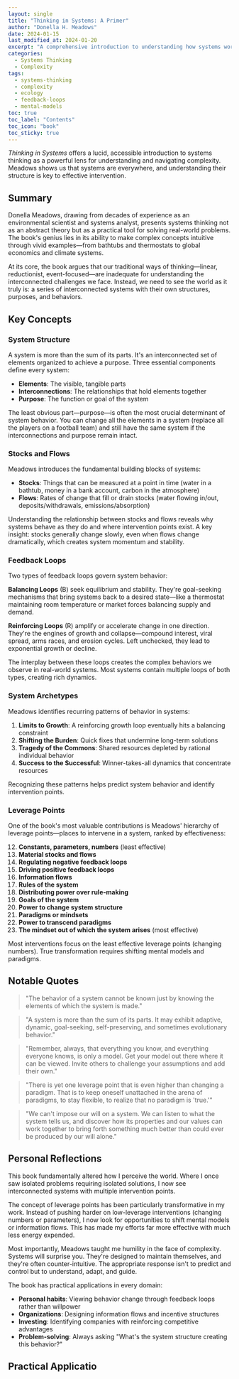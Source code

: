 ```yaml
---
layout: single
title: "Thinking in Systems: A Primer"
author: "Donella H. Meadows"
date: 2024-01-15
last_modified_at: 2024-01-20
excerpt: "A comprehensive introduction to understanding how systems work and how to influence them effectively. This book fundamentally alters how we perceive and interact with the complex world around us."
categories:
  - Systems Thinking
  - Complexity
tags:
  - systems-thinking
  - complexity
  - ecology
  - feedback-loops
  - mental-models
toc: true
toc_label: "Contents"
toc_icon: "book"
toc_sticky: true
---
```


*Thinking in Systems* offers a lucid, accessible introduction to systems thinking as a powerful lens for understanding and navigating complexity. Meadows shows us that systems are everywhere, and understanding their structure is key to effective intervention.

## Summary

Donella Meadows, drawing from decades of experience as an environmental scientist and systems analyst, presents systems thinking not as an abstract theory but as a practical tool for solving real-world problems. The book's genius lies in its ability to make complex concepts intuitive through vivid examples—from bathtubs and thermostats to global economics and climate systems.

At its core, the book argues that our traditional ways of thinking—linear, reductionist, event-focused—are inadequate for understanding the interconnected challenges we face. Instead, we need to see the world as it truly is: a series of interconnected systems with their own structures, purposes, and behaviors.

## Key Concepts

### System Structure

A system is more than the sum of its parts. It's an interconnected set of elements organized to achieve a purpose. Three essential components define every system:

- **Elements**: The visible, tangible parts
- **Interconnections**: The relationships that hold elements together  
- **Purpose**: The function or goal of the system

The least obvious part—purpose—is often the most crucial determinant of system behavior. You can change all the elements in a system (replace all the players on a football team) and still have the same system if the interconnections and purpose remain intact.

### Stocks and Flows

Meadows introduces the fundamental building blocks of systems:

- **Stocks**: Things that can be measured at a point in time (water in a bathtub, money in a bank account, carbon in the atmosphere)
- **Flows**: Rates of change that fill or drain stocks (water flowing in/out, deposits/withdrawals, emissions/absorption)

Understanding the relationship between stocks and flows reveals why systems behave as they do and where intervention points exist. A key insight: stocks generally change slowly, even when flows change dramatically, which creates system momentum and stability.

### Feedback Loops

Two types of feedback loops govern system behavior:

**Balancing Loops** (B) seek equilibrium and stability. They're goal-seeking mechanisms that bring systems back to a desired state—like a thermostat maintaining room temperature or market forces balancing supply and demand.

**Reinforcing Loops** (R) amplify or accelerate change in one direction. They're the engines of growth and collapse—compound interest, viral spread, arms races, and erosion cycles. Left unchecked, they lead to exponential growth or decline.

The interplay between these loops creates the complex behaviors we observe in real-world systems. Most systems contain multiple loops of both types, creating rich dynamics.

### System Archetypes

Meadows identifies recurring patterns of behavior in systems:

1. **Limits to Growth**: A reinforcing growth loop eventually hits a balancing constraint
2. **Shifting the Burden**: Quick fixes that undermine long-term solutions
3. **Tragedy of the Commons**: Shared resources depleted by rational individual behavior
4. **Success to the Successful**: Winner-takes-all dynamics that concentrate resources

Recognizing these patterns helps predict system behavior and identify intervention points.

### Leverage Points

One of the book's most valuable contributions is Meadows' hierarchy of leverage points—places to intervene in a system, ranked by effectiveness:

12. **Constants, parameters, numbers** (least effective)
11. **Material stocks and flows**
10. **Regulating negative feedback loops**
9. **Driving positive feedback loops**
8. **Information flows**
7. **Rules of the system**
6. **Distributing power over rule-making**
5. **Goals of the system**
4. **Power to change system structure**
3. **Paradigms or mindsets**
2. **Power to transcend paradigms**
1. **The mindset out of which the system arises** (most effective)

Most interventions focus on the least effective leverage points (changing numbers). True transformation requires shifting mental models and paradigms.

## Notable Quotes

> "The behavior of a system cannot be known just by knowing the elements of which the system is made."

> "A system is more than the sum of its parts. It may exhibit adaptive, dynamic, goal-seeking, self-preserving, and sometimes evolutionary behavior."

> "Remember, always, that everything you know, and everything everyone knows, is only a model. Get your model out there where it can be viewed. Invite others to challenge your assumptions and add their own."

> "There is yet one leverage point that is even higher than changing a paradigm. That is to keep oneself unattached in the arena of paradigms, to stay flexible, to realize that no paradigm is 'true.'"

> "We can't impose our will on a system. We can listen to what the system tells us, and discover how its properties and our values can work together to bring forth something much better than could ever be produced by our will alone."

## Personal Reflections

This book fundamentally altered how I perceive the world. Where I once saw isolated problems requiring isolated solutions, I now see interconnected systems with multiple intervention points.

The concept of leverage points has been particularly transformative in my work. Instead of pushing harder on low-leverage interventions (changing numbers or parameters), I now look for opportunities to shift mental models or information flows. This has made my efforts far more effective with much less energy expended.

Most importantly, Meadows taught me humility in the face of complexity. Systems will surprise you. They're designed to maintain themselves, and they're often counter-intuitive. The appropriate response isn't to predict and control but to understand, adapt, and guide.

The book has practical applications in every domain:
- **Personal habits**: Viewing behavior change through feedback loops rather than willpower
- **Organizations**: Designing information flows and incentive structures
- **Investing**: Identifying companies with reinforcing competitive advantages
- **Problem-solving**: Always asking "What's the system structure creating this behavior?"

## Practical Applicatio
